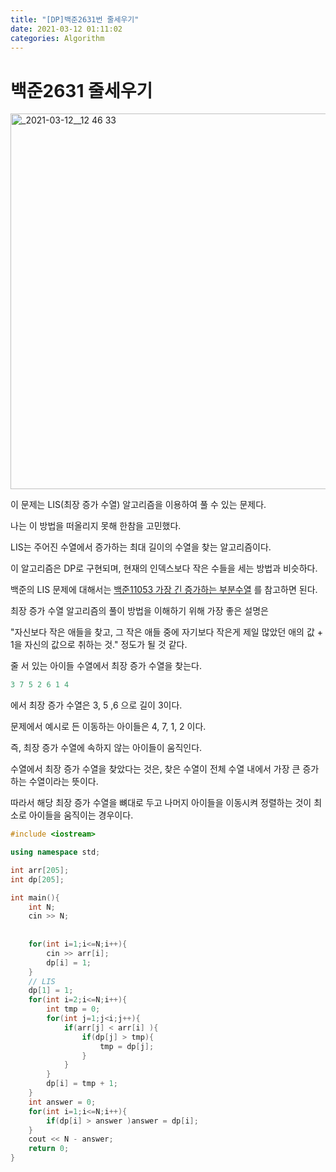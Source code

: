 ```yaml
---
title: "[DP]백준2631번 줄세우기"
date: 2021-03-12 01:11:02
categories: Algorithm
---
```

# 백준2631 줄세우기

<img width="601" alt="_2021-03-12__12 46 33" src="https://user-images.githubusercontent.com/55180768/110817849-0eeaa800-82d0-11eb-9d96-89afcb29ee28.png">


이 문제는 LIS(최장 증가 수열) 알고리즘을 이용하여 풀 수 있는 문제다. 

나는 이 방법을 떠올리지 못해 한참을 고민했다. 

LIS는 주어진 수열에서 증가하는 최대 길이의 수열을 찾는 알고리즘이다. 

이 알고리즘은 DP로 구현되며, 현재의 인덱스보다 작은 수들을 세는 방법과 비슷하다. 

백준의 LIS 문제에 대해서는 [백준11053 가장 긴 증가하는 부분수열](https://yonghole.github.io/algorithm/BOJ11053/) 를 참고하면 된다.

최장 증가 수열 알고리즘의 풀이 방법을 이해하기 위해 가장 좋은 설명은

"자신보다 작은 애들을 찾고, 그 작은 애들 중에 자기보다 작은게 제일 많았던 애의 값 + 1을 자신의 값으로 취하는 것." 정도가 될 것 같다. 

줄 서 있는 아이들 수열에서 최장 증가 수열을 찾는다. 

```cpp
3 7 5 2 6 1 4

```

에서 최장 증가 수열은 3, 5 ,6 으로 길이 3이다. 

문제에서 예시로 든 이동하는 아이들은  4, 7, 1, 2 이다. 

즉, 최장 증가 수열에 속하지 않는 아이들이 움직인다. 

수열에서 최장 증가 수열을 찾았다는 것은, 찾은 수열이 전체 수열 내에서 가장 큰 증가하는 수열이라는 뜻이다. 

따라서 해당 최장 증가 수열을 뼈대로 두고 나머지 아이들을 이동시켜 정렬하는 것이 최소로 아이들을 움직이는 경우이다. 

```cpp
#include <iostream>

using namespace std;

int arr[205];
int dp[205];

int main(){
    int N;
    cin >> N;
    
    
    for(int i=1;i<=N;i++){
        cin >> arr[i];
        dp[i] = 1;
    }
    // LIS
    dp[1] = 1;
    for(int i=2;i<=N;i++){
        int tmp = 0;
        for(int j=1;j<i;j++){
            if(arr[j] < arr[i] ){
                if(dp[j] > tmp){
                    tmp = dp[j];
                }
            }
        }
        dp[i] = tmp + 1;
    }
    int answer = 0;
    for(int i=1;i<=N;i++){
        if(dp[i] > answer )answer = dp[i];
    }
    cout << N - answer;
    return 0;
}
```
